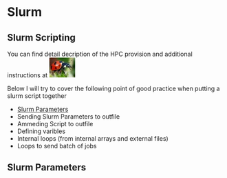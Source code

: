 # Slurm
## Slurm Scripting

You can find detail decription of the HPC provision and additional instructions at 
[![HPC Services - School of Biosciences](https://github.com/Peter-Kille/slurm_guide/blob/main/docs/lady_bird.jpg?branch=main)](http://hpc.bios.cf.ac.uk/)

Below I will try to cover the following point of good practice when putting a slurm script together

- [Slurm Parameters](https://github.com/Peter-Kille/slurm_guide/blob/main/docs/index.md#slurm-parameters)
- Sending Slurm Parameters to outfile
- Ammeding Script to outfile
- Defining varibles
- Internal loops (from internal arrays and external files)
- Loops to send batch of jobs

## Slurm Parameters


